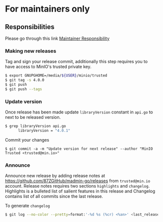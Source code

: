 # For maintainers only

## Responsibilities

Please go through this link [Maintainer Responsibility](https://gist.github.com/abperiasamy/f4d9b31d3186bbd26522)

### Making new releases
Tag and sign your release commit, additionally this step requires you to have access to MinIO's trusted private key.
```sh
$ export GNUPGHOME=/media/${USER}/minio/trusted
$ git tag -s 4.0.0
$ git push
$ git push --tags
```

### Update version
Once release has been made update `libraryVersion` constant in `api.go` to next to be released version.

```sh
$ grep libraryVersion api.go
      libraryVersion = "4.0.1"
```

Commit your changes
```
$ git commit -a -m "Update version for next release" --author "MinIO Trusted <trusted@min.io>"
```

### Announce
Announce new release by adding release notes at https://github.com/87ZGitHub/madmin-go/releases from `trusted@min.io` account. Release notes requires two sections `highlights` and `changelog`. Highlights is a bulleted list of salient features in this release and Changelog contains list of all commits since the last release.

To generate `changelog`
```sh
$ git log --no-color --pretty=format:'-%d %s (%cr) <%an>' <last_release_tag>..<latest_release_tag>
```

